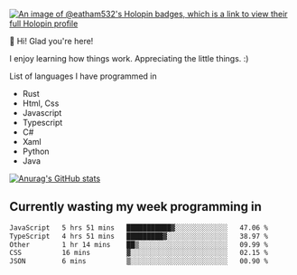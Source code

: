 [![An image of @eatham532's Holopin badges, which is a link to view their full Holopin profile](https://holopin.me/eatham532)](https://holopin.io/@eatham532)


👋 Hi! Glad you're here!

I enjoy learning how things work. Appreciating the little things. :)


List of languages I have programmed in
- Rust
- Html, Css
- Javascript
- Typescript
- C#
- Xaml
- Python
- Java

[![Anurag's GitHub stats](https://github-readme-stats.vercel.app/api?username=Eatham532&theme=dark)](https://github.com/anuraghazra/github-readme-stats)


## Currently wasting my week programming in
<!--START_SECTION:waka-->

```txt
JavaScript   5 hrs 51 mins   ███████████▓░░░░░░░░░░░░░   47.06 %
TypeScript   4 hrs 51 mins   █████████▓░░░░░░░░░░░░░░░   38.97 %
Other        1 hr 14 mins    ██▒░░░░░░░░░░░░░░░░░░░░░░   09.99 %
CSS          16 mins         ▓░░░░░░░░░░░░░░░░░░░░░░░░   02.15 %
JSON         6 mins          ▒░░░░░░░░░░░░░░░░░░░░░░░░   00.90 %
```

<!--END_SECTION:waka-->
